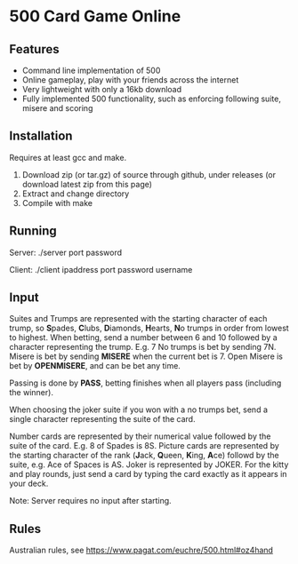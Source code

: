 500 Card Game Online
=======

## Features
* Command line implementation of 500
* Online gameplay, play with your friends across the internet
* Very lightweight with only a 16kb download
* Fully implemented 500 functionality, such as enforcing following suite, misere and scoring


## Installation
Requires at least gcc and make.
1. Download zip (or tar.gz) of source through github, under releases (or download latest zip from this page)
2. Extract and change directory
3. Compile with make

## Running
Server: ./server port password

Client: ./client ipaddress port password username

## Input
Suites and Trumps are represented with the starting character of each trump, so **S**pades, **C**lubs, **D**iamonds, **H**earts, **N**o trumps in order from lowest to highest. 
When betting, send a number between 6 and 10 followed by a character representing the trump. E.g. 7 No trumps is bet by sending 7N. Misere is bet by sending **MISERE** when the current bet is 7. Open Misere is bet by **OPENMISERE**, and can be bet any time.

Passing is done by **PASS**, betting finishes when all players pass (including the winner).

When choosing the joker suite if you won with a no trumps bet, send a single character representing the suite of the card.

Number cards are represented by their numerical value followed by the suite of the card. E.g. 8 of Spades is 8S.
Picture cards are represented by the starting character of the rank (**J**ack, **Q**ueen, **K**ing, **A**ce) followd by the suite, e.g. Ace of Spaces is AS.
Joker is represented by JOKER.
For the kitty and play rounds, just send a card by typing the card exactly as it appears in your deck.

Note: Server requires no input after starting.
## Rules
Australian rules, see https://www.pagat.com/euchre/500.html#oz4hand